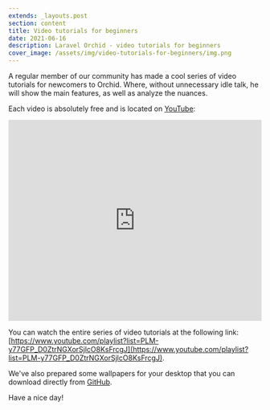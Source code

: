 ```yaml
---
extends: _layouts.post
section: content
title: Video tutorials for beginners
date: 2021-06-16
description: Laravel Orchid - video tutorials for beginners 
cover_image: /assets/img/video-tutorials-for-beginners/img.png
---
```



A regular member of our community has made a cool series of video tutorials for newcomers to Orchid. Where, without unnecessary idle talk, he will show the main features, as well as analyze the nuances.


Each video is absolutely free and is located on [YouTube](https://www.youtube.com/playlist?list=PLM-y77GFP_D0ZtrNGXorSjlcO8KsFrcgJ):

<iframe width="100%" height="400" src="https://www.youtube.com/embed/za1VYGG1BOg" title="YouTube video player" frameborder="0" allow="accelerometer; autoplay; clipboard-write; encrypted-media; gyroscope; picture-in-picture" allowfullscreen></iframe>


You can watch the entire series of video tutorials at the following link: [https://www.youtube.com/playlist?list=PLM-y77GFP_D0ZtrNGXorSjlcO8KsFrcgJ](https://www.youtube.com/playlist?list=PLM-y77GFP_D0ZtrNGXorSjlcO8KsFrcgJ).


We've also prepared some wallpapers for your desktop that you can download directly from [GitHub](https://github.com/orchidsoftware/art/).


Have a nice day!
